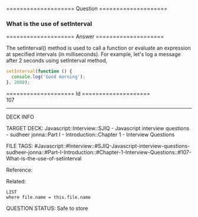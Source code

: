 ==================== Question ====================  

### What is the use of setInterval  

==================== Answer ====================  

The setInterval() method is used to call a function or evaluate an expression at
specified intervals (in milliseconds). For example, let's log a message after 2
seconds using setInterval method,

```javascript
setInterval(function () {
  console.log('Good morning');
}, 2000);
```

==================== Id ====================  
107

---

DECK INFO

TARGET DECK: Javascript::Interview::SJIQ - Javascript interview questions - sudheer jonna::Part I - Introduction::Chapter 1 - Interview Questions

FILE TAGS: #Javascript::#Interview::#SJIQ-Javascript-interview-questions-sudheer-jonna::#Part-I-Introduction::#Chapter-1-Interview-Questions::#107-What-is-the-use-of-setinterval

Reference:

Related:

```dataview
LIST
where file.name = this.file.name
```

QUESTION STATUS: Safe to store

